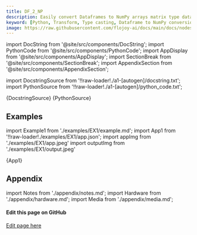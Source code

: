 ```yaml
---
title: DF_2_NP
description: Easily convert Dataframes to NumPy arrays matrix type data using Python with Flojoy's DF_2_NP type casting transformer.
keyword: [Python, Transform, Type casting, Dataframe to NumPy conversion, Python type casting transformer, Data conversion with DF_2_NP, Python data manipulation, Streamline data processing, Data transformation techniques, NumPy array creation, Python data analysis, Accurate data insights, Data manipulation using DF_2_NP]
image: https://raw.githubusercontent.com/flojoy-ai/docs/main/docs/nodes/TRANSFORMERS/TYPE_CASTING/DF_2_NP/examples/EX1/output.jpeg
---
```


[//]: # (Custom component imports)

import DocString from '@site/src/components/DocString';
import PythonCode from '@site/src/components/PythonCode';
import AppDisplay from '@site/src/components/AppDisplay';
import SectionBreak from '@site/src/components/SectionBreak';
import AppendixSection from '@site/src/components/AppendixSection';

[//]: # (Docstring)

import DocstringSource from '!!raw-loader!./a1-[autogen]/docstring.txt';
import PythonSource from '!!raw-loader!./a1-[autogen]/python_code.txt';

<DocString>{DocstringSource}</DocString>
<PythonCode GLink='TRANSFORMERS/TYPE_CASTING/DF_2_NP/DF_2_NP.py'>{PythonSource}</PythonCode>

<SectionBreak />

[//]: # (Examples)

## Examples

import Example1 from './examples/EX1/example.md';
import App1 from '!!raw-loader!./examples/EX1/app.json';
import appImg from './examples/EX1/app.jpeg'
import outputImg from './examples/EX1/output.jpeg'

<AppDisplay 
    nodeLabel='DF_2_NP'
    appImg={appImg}
    outputImg={outputImg}
    >
    {App1}
</AppDisplay>

<Example1 />

<SectionBreak />

[//]: # (Appendix)

## Appendix

import Notes from './appendix/notes.md';
import Hardware from './appendix/hardware.md';
import Media from './appendix/media.md';

<AppendixSection index={0} folderPath='nodes/TRANSFORMERS/TYPE_CASTING/DF_2_NP/appendix/'><Notes /></AppendixSection>
<AppendixSection index={1} folderPath='nodes/TRANSFORMERS/TYPE_CASTING/DF_2_NP/appendix/'><Hardware /></AppendixSection>
<AppendixSection index={2} folderPath='nodes/TRANSFORMERS/TYPE_CASTING/DF_2_NP/appendix/'><Media /></AppendixSection>

<SectionBreak />

[//]: # (Edit page on GitHub)

#### Edit this page on GitHub

[Edit page here](https://github.com/flojoy-ai/docs/tree/main/docs/nodes/TRANSFORMERS/TYPE_CASTING/DF_2_NP)
